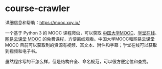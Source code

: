 # course-crawler

详细信息和帮助：https://mooc.xoy.io/

一个基于 Python 3 的 MOOC 课程爬虫，可以获取 [中国大学MOOC](http://www.icourse163.org/)、[学堂在线](http://www.xuetangx.com/)、[网易云课堂 MOOC](http://mooc.study.163.com/) 的免费课程，方便离线观看。中国大学MOOC和网易云课堂 MOOC 目前可以获取到的资源有视频、富文本、附件和字幕；学堂在线可以获取到视频和电子书。

虽然程序写的不怎么样，但是结构齐全、命名规范，可以很方便定位和查找。

